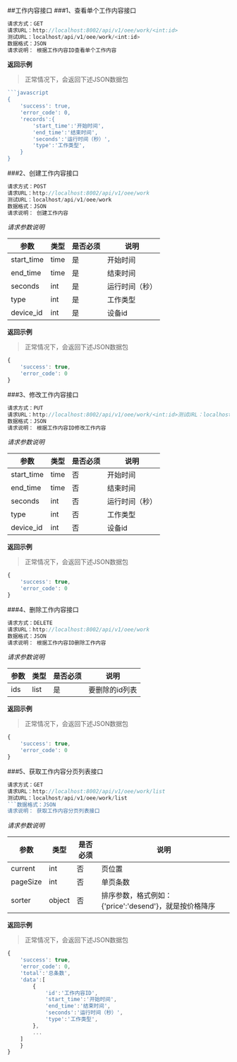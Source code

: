 ##工作内容接口
###1、查看单个工作内容接口
```javascript
请求方式：GET
请求URL：http://localhost:8002/api/v1/oee/work/<int:id>
测试URL：localhost/api/v1/oee/work/<int:id>
数据格式：JSON
请求说明： 根据工作内容ID查看单个工作内容
```
**返回示例**
> 正常情况下，会返回下述JSON数据包
```javascript
```javascript
{
	'success': true,
	'error_code': 0,
	'records':{
		'start_time':'开始时间',
		'end_time':'结束时间',
		'seconds':'运行时间（秒）',
		'type':'工作类型',
	}
}
```
###2、创建工作内容接口
```javascript
请求方式：POST
请求URL：http://localhost:8002/api/v1/oee/work
测试URL：localhost/api/v1/oee/work
数据格式：JSON
请求说明： 创建工作内容
```
*请求参数说明*

| 参数  | 类型   | 是否必须 | 说明        |
| ----- | ------ | -------- | ----------- |
|start_time|time|是|开始时间|
|end_time|time|是|结束时间|
|seconds|int|是|运行时间（秒）|
|type|int|是|工作类型|
|device_id|int|是|设备id|

**返回示例**
> 正常情况下，会返回下述JSON数据包
```javascript
{
	'success': true,
	'error_code': 0
}
```
###3、修改工作内容接口
```javascript
请求方式：PUT
请求URL：http://localhost:8002/api/v1/oee/work/<int:id>测试URL：localhost/api/v1/oee/work/<int:id>
数据格式：JSON
请求说明： 根据工作内容ID修改工作内容
```
*请求参数说明*

| 参数  | 类型   | 是否必须 | 说明        |
| ----- | ------ | -------- | ----------- |
|start_time|time|否|开始时间|
|end_time|time|否|结束时间|
|seconds|int|否|运行时间（秒）|
|type|int|否|工作类型|
|device_id|int|否|设备id|

**返回示例**
> 正常情况下，会返回下述JSON数据包
```javascript
{
	'success': true,
	'error_code': 0
}
```
###4、删除工作内容接口
```javascript
请求方式：DELETE
请求URL：http://localhost:8002/api/v1/oee/work
数据格式：JSON
请求说明： 根据工作内容ID删除工作内容
```
*请求参数说明*

| 参数  | 类型   | 是否必须 | 说明        |
| ----- | ------ | -------- | ----------- |
|ids|list|是|要删除的id列表|
**返回示例**
> 正常情况下，会返回下述JSON数据包
```javascript
{
	'success': true,
	'error_code': 0
}
```
###5、获取工作内容分页列表接口
```javascript
请求方式：GET
请求URL：http://localhost:8002/api/v1/oee/work/list
测试URL：localhost/api/v1/oee/work/list
```数据格式：JSON
请求说明： 获取工作内容分页列表接口
```
*请求参数说明*

| 参数  | 类型   | 是否必须 | 说明        |
| ----- | ------ | -------- | ----------- |
|current|int|否|页位置|
|pageSize|int|否|单页条数|
|sorter|object|否|排序参数，格式例如：{'price':'desend'}，就是按价格降序|

**返回示例**
> 正常情况下，会返回下述JSON数据包
```javascript
{
	'success': true,
	'error_code': 0,
	'total':'总条数',
	'data':[
		{
			'id':'工作内容ID',
			'start_time':'开始时间',
			'end_time':'结束时间',
			'seconds':'运行时间（秒）',
			'type':'工作类型',
		},
		...
	]
	}
}
```
